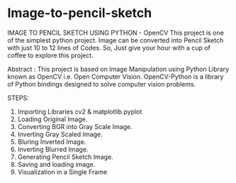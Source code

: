 # Image-to-pencil-sketch
IMAGE TO PENCIL SKETCH USING PYTHON - OpenCV
This project is one of the simplest python project. Image can be converted into Pencil Sketch with just 10 to 12 lines of Codes. So, Just give your hour with a cup of coffee to explore this project.

Abstract :
This project is based on Image Manipulation using Python Library known as OpenCV i.e. Open Computer Vision. OpenCV-Python is a library of Python bindings designed to solve computer vision problems.

STEPS:
  1) Importing Libraries cv2 & matplotlib.pyplot
  2) Loading Original Image.
  3) Converting BGR into Gray Scale Image.
  4) Inverting Gray Scaled Image.
  5) Bluring Inverted Image.
  6) Inverting Blurred Image.
  7) Generating Pencil Sketch Image.
  8) Saving and loading image.
  9) Visualization  in a Single Frame
